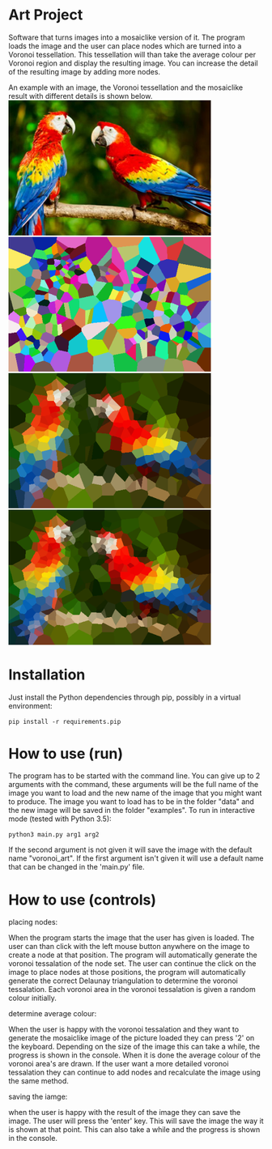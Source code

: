 
Art Project
===============================

Software that turns images into a mosaiclike version of it.
The program loads the image and the user can place nodes which are turned into a Voronoi tessellation. 
This tessellation will than take the average colour per Voronoi region and display the resulting image.
You can increase the detail of the resulting image by adding more nodes.

An example with an image, the Voronoi tessellation and the mosaiclike result with different details is shown below.
<a href="https://raw.githubusercontent.com/Grabot/ArtProject/master/data/parrots.png"><img src="https://raw.githubusercontent.com/Grabot/ArtProject/master/data/parrots.png" width="400"></a>
<a href="https://raw.githubusercontent.com/Grabot/ArtProject/master/examples/voronoi_art1.png"><img src="https://raw.githubusercontent.com/Grabot/ArtProject/master/examples/voronoi_art1.png" width="400"></a>
<a href="https://raw.githubusercontent.com/Grabot/ArtProject/master/examples/voronoi_art2.png"><img src="https://raw.githubusercontent.com/Grabot/ArtProject/master/examples/voronoi_art2.png" width="400"></a>
<a href="https://raw.githubusercontent.com/Grabot/ArtProject/master/examples/voronoi_art3.png"><img src="https://raw.githubusercontent.com/Grabot/ArtProject/master/examples/voronoi_art3.png" width="400"></a>

Installation
===============================

Just install the Python dependencies through pip, possibly in a virtual environment:

    pip install -r requirements.pip

How to use (run)
===============================

The program has to be started with the command line. You can give up to 2 arguments with the command, these arguments will be the full name of the image you want to load and the new name of the image that you might want to produce. The image you want to load has to be in the folder "data" and the new image will be saved in the folder "examples".
To run in interactive mode (tested with Python 3.5):

    python3 main.py arg1 arg2

If the second argument is not given it will save the image with the default name "voronoi_art". If the first argument isn't given it will use a default name that can be changed in the 'main.py' file.

How to use (controls)
===============================

placing nodes:

When the program starts the image that the user has given is loaded. The user can than click with the left mouse button anywhere on the image to create a node at that position. The program will automatically generate the voronoi tessalation of the node set.
The user can continue the click on the image to place nodes at those positions, the program will automatically generate the correct Delaunay triangulation to determine the voronoi tessalation. Each voronoi area in the voronoi tessalation is given a random colour initially.

determine average colour:

When the user is happy with the voronoi tessalation and they want to generate the mosaiclike image of the picture loaded they can press '2' on the keyboard. Depending on the size of the image this can take a while, the progress is shown in the console. When it is done the average colour of the voronoi area's are drawn.
If the user want a more detailed voronoi tessalation they can continue to add nodes and recalculate the image using the same method.

saving the iamge:

when the user is happy with the result of the image they can save the image. The user will press the 'enter' key. This will save the image the way it is shown at that point. This can also take a while and the progress is shown in the console.

